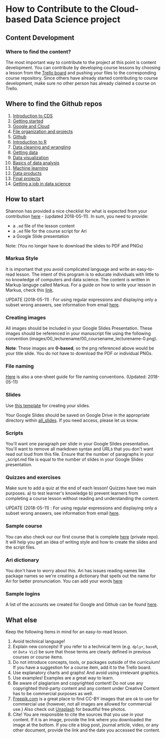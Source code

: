 # How to Contribute to the Cloud-based Data Science project

## Content Development
### Where to find the content?
The most important way to contribute to the project at this point is content development. You can contribute by developing course lessons by choosing a lesson from the [Trello board](https://trello.com/b/6HPYp8jO/chromebook-data-science) and pushing your files to the corresponding course repository. Since others have already started contributing to course development, make sure no other person has already claimed a course on Trello.

## Where to find the Github repos

1. [Introduction to CDS](https://github.com/jhudsl/cds_intro)
2. [Getting started](https://github.com/jhudsl/cds_gettingstarted)
3. [Google and Cloud](https://github.com/jhudsl/cds_googlecloud)
4. [File organization and projects](https://github.com/jhudsl/cds_fileorganization)
5. [Github](https://github.com/jhudsl/cds_githubbasics)
6. [Introduction to R](https://github.com/jhudsl/cds_R)
7. [Data cleaning and wrangling](https://github.com/jhudsl/cds_datacleaning)
8. [Getting data](https://github.com/jhudsl/cds_data)
9. [Data visualization](https://github.com/jhudsl/cds_dataviz)
10. [Basics of data analysis]()
11. [Machine learning]()
12. [Data products]()
13. [Final projects]()
14. [Getting a job in data science]()

## How to start

Shannon has provided a nice checklist for what is expected from your contribution [here](https://docs.google.com/document/d/16pznQ1OG3sn2seCeaBRL6ig4tFeBQjKw7Ws_ndvraRU/edit) - (updated 2018-05-11). In sum, you need to provide:
* a `.md` file of the lesson content
* a `.md` file for the course script for Ari 
* a Google Slide presentation 

Note: (You no longer have to download the slides to PDF and PNGs)

### Markua Style

It is important that you avoid complicated language and write an easy-to-read lesson. The intent of this program is to educate individuals with little to no knowledge of computers and data science. The content is written in Markup languge called Markua. For a guide on how to write your lesson in Markua, check this [link](https://leanpub.com/markua/read#leanpub-auto-what-is-markua).

UPDATE (2018-05-11) : For using regular expressions and displaying only a subset wrong answers, see information from email [here](https://docs.google.com/document/d/1eW1K6JE6h-qeDmSy_ODtMsJr-4UojlXsvHQs75lDj-I/edit?usp=sharing).

### Creating images

All images should be included in your Google Slides Presentation. These images should be referenced in your manuscript file using the following convention (images/00_lecturename/00_coursename_lecturename-0.png). 

**Note**: These images are **0-based**, so the png referenced above would be your title slide. You do not have to download the PDF or individual PNGs. 

### File naming

[Here](https://docs.google.com/presentation/d/18ElVzRC4f8Z7pFH4dh4EmH-wb4GCQk1NzLSiItF1DlQ/edit#slide=id.p) is also a one-sheet guide for file naming conventions. (Updated: 2018-05-11)

### Slides

Use [this template](https://docs.google.com/presentation/d/143gvqcynq_bl7iVd2G9yjumwJJkAy0S6CyNCsrJ2LgE/edit#slide=id.p) for creating your slides.

Your Google Slides should be saved on Google Drive in the appropriate directory within [all_slides](https://drive.google.com/drive/u/0/folders/1HICZT1GPONuWppNdNnoKsFnqJwp-9myT). If you need access, please let us know.

### Scripts

You'll want one paragraph per slide in your Google Slides presentation. You'll want to remove all markdown syntax and URLs that you don't want read out loud from this file. Ensure that the number of paragraphs in your _script.md file is equal to the number of slides in your Google Slides presentation.

### Quizzes and exercises

Make sure to add a quiz at the end of each lesson! Quizzes have two main purposes. a) to test learner's knowledge b) prevent learners from completing a course lesson without reading and understanding the content.

UPDATE (2018-05-11) : For using regular expressions and displaying only a subset wrong answers, see information from email [here](https://docs.google.com/document/d/1eW1K6JE6h-qeDmSy_ODtMsJr-4UojlXsvHQs75lDj-I/edit?usp=sharing).

### Sample course

You can also check our our first course that is complete [here](https://github.com/jhudsl/cds_intro) (private repo). It will help you get an idea of writing style and how to create the slides and the script files.

### Ari dictionary

You don't have to worry about this. Ari has issues reading names like package names so we're creating a dictionary that spells out the name for Ari for better pronunciation. You can add your words [here](https://docs.google.com/spreadsheets/d/1RlZNiSV7CQhRLZj1-_EFTNEnErMjcpkVP_2NH6y73iQ/edit#gid=0)

### Sample logins

A list of the accounts we created for Google and Github can be found [here](https://docs.google.com/spreadsheets/d/1Cr0cwPR03ois5IOHzFHW044e_EGHlWRfTfQlOj_-rEs/edit?usp=sharing).

## What else

Keep the following items in mind for an easy-to-read lesson.

1. Avoid technical language!
2. Explain new concepts! If you refer to a technical term (e.g. `dplyr`, `baseR`, or `Data Viz`) be sure that those terms are clearly defined in previous courses or course items.
3. Do not introduce concepts, tools, or packages outside of the curriculum! If you have a suggestion for a course item, add it to the Trello board.
4. Use explanatory charts and graphs! And avoid using irrelevant graphics.
5. Use examples! Examples are a great way to learn.
6. Be aware of plagiarism and copyrighted content! Do not use any copyrighted third-party content and any content under Creative Content has to be commercial purposes as well.
7. [Freepik.com](https://www.freepik.com/) is a great place to find CC-BY images that are ok to use for commercial use (however, not all images are allowed for commercial use.) Also check out [Unsplash](https://unsplash.com/) for beautiful free photos.
8. Cite! You are responsible to cite the sources that you use in your content. If it is an image, provide the link where you downloaded the image at the bottom. If you cite a blog post, journal article, video, or any other document, provide the link and the date you accessed the content.
